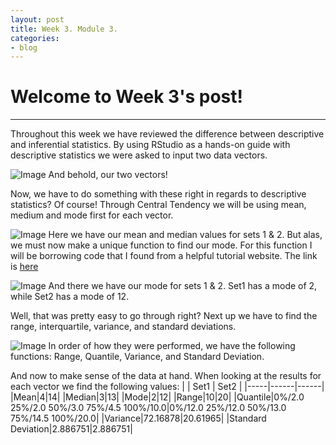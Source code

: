 ```yaml
---
layout: post
title: Week 3. Module 3.
categories:
- blog
---
```


# Welcome to Week 3's post!

---
Throughout this week we have reviewed the difference between descriptive and inferential statistics.
By using RStudio as a hands-on guide with descriptive statistics we were asked to input two data vectors.

![Image](https://raw.githubusercontent.com/ScottAustinYoung/scottaustinyoung.github.io/master/assets/css/m3Input.png)
And behold, our two vectors!

Now, we have to do something with these right in regards to descriptive statistics? Of course!
Through Central Tendency we will be using mean, medium and mode first for each vector.

![Image](https://raw.githubusercontent.com/ScottAustinYoung/scottaustinyoung.github.io/master/assets/css/m3meanMedian.png)
Here we have our mean and median values for sets 1 & 2. But alas, we must now make a unique function to find our mode.
For this function I will be borrowing code that I found from a helpful tutorial website. The link is [here](https://www.tutorialspoint.com/r/r_mean_median_mode.htm)

![Image](https://raw.githubusercontent.com/ScottAustinYoung/scottaustinyoung.github.io/master/assets/css/m3Mode.png)
And there we have our mode for sets 1 & 2. Set1 has a mode of 2, while Set2 has a mode of 12.

Well, that was pretty easy to go through right? Next up we have to find the range, interquartile, variance, and standard deviations.

![Image](https://raw.githubusercontent.com/ScottAustinYoung/scottaustinyoung.github.io/master/assets/css/m3RangeQuantileVarianceSd.png)
In order of how they were performed, we have the following functions: Range, Quantile, Variance, and Standard Deviation.

And now to make sense of the data at hand. When looking at the results for each vector we find the following values:
|     | Set1 | Set2 |
|-----|------|------|
|Mean|4|14|
|Median|3|13|
|Mode|2|12|
|Range|10|20|
|Quantile|0%/2.0 25%/2.0 50%/3.0 75%/4.5 100%/10.0|0%/12.0 25%/12.0 50%/13.0 75%/14.5 100%/20.0|
|Variance|72.16878|20.61965|
|Standard Deviation|2.886751|2.886751|
